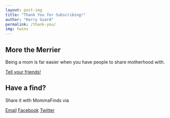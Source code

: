 ```yaml
---
layout: post-img
title: "Thank You for Subscribing!"
author: "Kerry Guard"
permalink: /thank-you/
img: twins
---
```


## More the Merrier

Being a mom is far easier when you have people to share motherhood with.

[Tell your friends!]()

## Have a find?

Share it with MommaFinds via

[Email](newfind@mommafinds.com) [Facebook](https://www.facebook.com/mommafinds/) [Twitter](https://www.twitter.com/mommafinds/)
